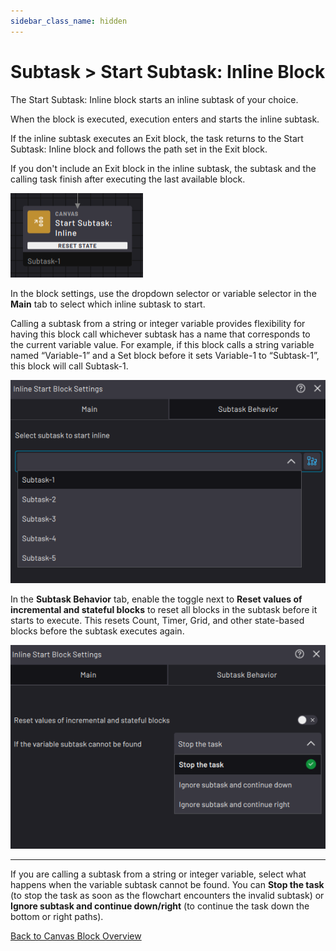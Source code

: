 ```yaml
---
sidebar_class_name: hidden
---
```


# Subtask \> Start Subtask: Inline Block

The Start Subtask: Inline block starts an inline subtask of your choice.

When the block is executed, execution enters and starts the inline subtask.

If the inline subtask executes an Exit block, the task returns to the Start Subtask: Inline block and follows the path set in the Exit block.

If you don't include an Exit block in the inline subtask, the subtask and the calling task finish after executing the last available block.

![](../Images/TaskCanvasBlockGlossary/Canvas-StartSubtaskInline-Block-ResetState.png)

In the block settings, use the dropdown selector or variable selector in the **Main** tab to select which inline subtask to start.

Calling a subtask from a string or integer variable provides flexibility for having this block call whichever subtask has a name that corresponds to the current variable value. For example, if this block calls a string variable named “Variable-1” and a Set block before it sets Variable-1 to “Subtask-1”, this block will call Subtask-1.

![](../Images/TaskCanvasBlockGlossary/Canvas-StartSubtaskInline-Settings-Main.png)

In the **Subtask Behavior** tab, enable the toggle next to **Reset values of incremental and stateful blocks** to reset all blocks in the subtask before it starts to execute. This resets Count, Timer, Grid, and other state-based blocks before the subtask executes again.

![](../Images/TaskCanvasBlockGlossary/Canvas-StartSubtaskInline-Settings-SubtaskBehavior.png)

---

If you are calling a subtask from a string or integer variable, select what happens when the variable subtask cannot be found. You can **Stop the task** \(to stop the task as soon as the flowchart encounters the invalid subtask\) or **Ignore subtask and continue down/right** \(to continue the task down the bottom or right paths\).

[Back to Canvas Block Overview](Canvas-Overview.md)
